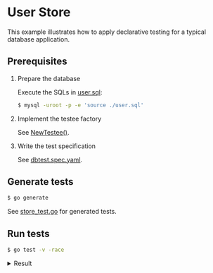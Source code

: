 # User Store

This example illustrates how to apply declarative testing for a typical database application.


## Prerequisites

1. Prepare the database

   Execute the SQLs in [user.sql](user.sql):
   
    ```bash
    $ mysql -uroot -p -e 'source ./user.sql'
    ```

2. Implement the testee factory

   See [NewTestee()](store.go#L117-L128).

3. Write the test specification

    See [dbtest.spec.yaml](dbtest.spec.yaml).


## Generate tests

```bash
$ go generate
```

See [store_test.go](store_test.go) for generated tests.


## Run tests

```bash
$ go test -v -race
```

<details>
  <summary> Result </summary>

```bash
=== RUN   TestCreateUser
=== RUN   TestCreateUser/new_user
=== RUN   TestCreateUser/duplicate_user
--- PASS: TestCreateUser (0.05s)
    --- PASS: TestCreateUser/new_user (0.01s)
    --- PASS: TestCreateUser/duplicate_user (0.02s)
=== RUN   TestGetUser
=== RUN   TestGetUser/ok
=== RUN   TestGetUser/not_found
--- PASS: TestGetUser (0.02s)
    --- PASS: TestGetUser/ok (0.00s)
    --- PASS: TestGetUser/not_found (0.01s)
=== RUN   TestUpdateUser
=== RUN   TestUpdateUser/ok
=== RUN   TestUpdateUser/not_found
--- PASS: TestUpdateUser (0.04s)
    --- PASS: TestUpdateUser/ok (0.02s)
    --- PASS: TestUpdateUser/not_found (0.02s)
=== RUN   TestDeleteUser
=== RUN   TestDeleteUser/ok
=== RUN   TestDeleteUser/not_found
--- PASS: TestDeleteUser (0.04s)
    --- PASS: TestDeleteUser/ok (0.01s)
    --- PASS: TestDeleteUser/not_found (0.02s)
PASS
ok      github.com/RussellLuo/dbtest/examples   0.175s
```

</details>
